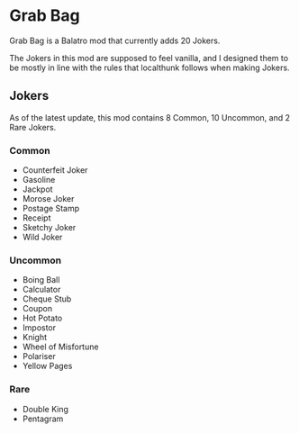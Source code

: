 # Grab Bag
Grab Bag is a Balatro mod that currently adds 20 Jokers.

The Jokers in this mod are supposed to feel vanilla, and I designed them to be mostly in line with the rules that localthunk follows when making Jokers. 

## Jokers
As of the latest update, this mod contains 8 Common, 10 Uncommon, and 2 Rare Jokers.
### Common
- Counterfeit Joker
- Gasoline
- Jackpot
- Morose Joker
- Postage Stamp
- Receipt
- Sketchy Joker
- Wild Joker
### Uncommon
- Boing Ball
- Calculator
- Cheque Stub
- Coupon
- Hot Potato
- Impostor
- Knight
- Wheel of Misfortune
- Polariser
- Yellow Pages
### Rare
- Double King
- Pentagram

